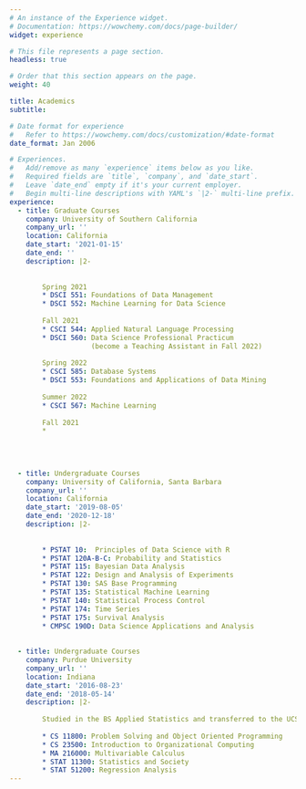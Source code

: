 ```yaml
---
# An instance of the Experience widget.
# Documentation: https://wowchemy.com/docs/page-builder/
widget: experience

# This file represents a page section.
headless: true

# Order that this section appears on the page.
weight: 40 

title: Academics
subtitle:

# Date format for experience
#   Refer to https://wowchemy.com/docs/customization/#date-format
date_format: Jan 2006

# Experiences.
#   Add/remove as many `experience` items below as you like.
#   Required fields are `title`, `company`, and `date_start`.
#   Leave `date_end` empty if it's your current employer.
#   Begin multi-line descriptions with YAML's `|2-` multi-line prefix.
experience:
  - title: Graduate Courses
    company: University of Southern California
    company_url: ''
    location: California
    date_start: '2021-01-15'
    date_end: ''
    description: |2-
        
        
        Spring 2021 
        * DSCI 551: Foundations of Data Management
        * DSCI 552: Machine Learning for Data Science
        
        Fall 2021 
        * CSCI 544: Applied Natural Language Processing
        * DSCI 560: Data Science Professional Practicum 
                    (become a Teaching Assistant in Fall 2022)
        
        Spring 2022
        * CSCI 585: Database Systems 
        * DSCI 553: Foundations and Applications of Data Mining 
        
        Summer 2022 
        * CSCI 567: Machine Learning
    
        Fall 2021
        * 
        
        
        
        
  - title: Undergraduate Courses
    company: University of California, Santa Barbara
    company_url: ''
    location: California
    date_start: '2019-08-05'
    date_end: '2020-12-18'
    description: |2-
    
        
        * PSTAT 10:  Principles of Data Science with R
        * PSTAT 120A-B-C: Probability and Statistics
        * PSTAT 115: Bayesian Data Analysis
        * PSTAT 122: Design and Analysis of Experiments
        * PSTAT 130: SAS Base Programming
        * PSTAT 135: Statistical Machine Learning
        * PSTAT 140: Statistical Process Control
        * PSTAT 174: Time Series
        * PSTAT 175: Survival Analysis
        * CMPSC 190D: Data Science Applications and Analysis
        
        
  - title: Undergraduate Courses
    company: Purdue University
    company_url: ''
    location: Indiana
    date_start: '2016-08-23'
    date_end: '2018-05-14'
    description: |2-
    
        Studied in the BS Applied Statistics and transferred to the UCSB 
        
        * CS 11800: Problem Solving and Object Oriented Programming
        * CS 23500: Introduction to Organizational Computing
        * MA 216000: Multivariable Calculus
        * STAT 11300: Statistics and Society
        * STAT 51200: Regression Analysis
---
```

